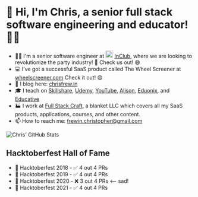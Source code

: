 # 👋 Hi, I'm Chris, a senior full stack software engineering and educator! 👨‍💻

- 👨‍💻 I'm a senior software engineer at <img src="http://wordpress.inclub-app.com/wp-content/uploads//2021/07/Logo_InClub-2-1.svg" height="20px" width="20px"/> [InClub](https://inclub-app.com), where we are looking to revolutionize the party industry! 🥳 Check us out! 😄
- 💻 I’ve got a successful SaaS product called The Wheel Screener at [wheelscreener.com](https://wheelscreener.com) Check it out! 😄
- 📝  I blog here: [chrisfrew.in](https://chrisfrew.in)
- 🎓  I teach on [Skillshare](https://www.skillshare.com/user/christopherfrewin), [Udemy](https://www.udemy.com/user/chris-frewin/), [YouTube](https://www.youtube.com/channel/UCLaNEXFBI1wpGtxvGVjfHKw), [Alison](https://alison.com/profile/public/22027043/Chris%20Frewin), [Eduonix](https://www.eduonix.com/u/chris-frewin), and [Educative](https://www.educative.io/profile/view/5163185537024000)
- 🏭  I work at [Full Stack Craft](https://fullstackcraft.com), a blanket LLC which covers all my SaaS products, applications, courses, and other content.
- 📫  How to reach me: [frewin.christopher@gmail.com](mailto:frewin.christopher@gmail.com)

![Chris' GitHub Stats](https://github-readme-stats.vercel.app/api/?username=princefishthrower&show_icons=true&title_color=f92672&icon_color=00FFFF&text_color=9f9f9f&bg_color=1A1A1A)

## Hacktoberfest Hall of Fame
- 🎃 Hacktoberfest 2018 - ✅ 4 out 4 PRs
- 🎃 Hacktoberfest 2019 - ✅ 4 out 4 PRs
- 🎃 Hacktoberfest 2020 - ❌ 3 out 4 PRs <-- sad!
- 🎃 Hacktoberfest 2021 - ✅ 4 out 4 PRs
